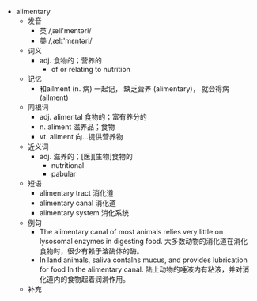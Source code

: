 - alimentary
  - 发音
    - 英 /ˌæli'mentəri/
    - 美 /,ælɪ'mɛntəri/
  - 词义
    - adj. 食物的；营养的
      - of or relating to nutrition 
  - 记忆
    - 和ailment (n. 病) 一起记， 缺乏营养 (alimentary)， 就会得病 (ailment)
  - 同根词
    - adj. alimental 食物的；富有养分的
    - n. aliment 滋养品；食物
    - vt. aliment 向…提供营养物
  - 近义词
    - adj. 滋养的；[医][生物]食物的
      - nutritional
      - pabular
  - 短语
    - alimentary tract 消化道
    - alimentary canal 消化道
    - alimentary system 消化系统
  - 例句
    - The alimentary canal of most animals relies very little on lysosomal enzymes in digesting food. 大多数动物的消化道在消化食物时，很少有赖于溶酶体的酶。
    - In land animals, saliva contaIns mucus, and provides lubrication for food In the alimentary canal. 陆上动物的唾液内有粘液，并对消化道内的食物起着润滑作用。
  - 补充
